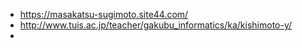 - https://masakatsu-sugimoto.site44.com/
- http://www.tuis.ac.jp/teacher/gakubu_informatics/ka/kishimoto-y/
- 